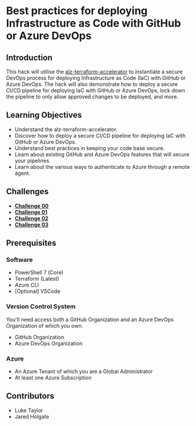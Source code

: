 # Best practices for deploying Infrastructure as Code with GitHub or Azure DevOps

## Introduction

This hack will utilise the [alz-terraform-accelerator](https://github.com/Azure/alz-terraform-accelerator) to instantiate a secure DevOps process for deploying Infrastructure as Code (IaC) with GitHub or Azure DevOps. The hack will also demonstrate how to deploy a secure CI/CD pipeline for deploying IaC with GitHub or Azure DevOps, lock down the pipeline to only allow approved changes to be deployed, and more.

## Learning Objectives

- Understand the alz-terraform-accelerator.
- Discover how to deploy a secure CI/CD pipeline for deploying IaC with GitHub or Azure DevOps.
- Understand best practices in keeping your code base secure.
- Learn about existing GitHub and Azure DevOps features that will secure your pipelines.
- Learn about the various ways to authenticate to Azure through a remote agent.

## Challenges

- **[Challenge 00](./challenge-00.md)**
- **[Challenge 01](./challenge-01.md)**
- **[Challenge 02](./challenge-02.md)**
- **[Challenge 03](./challenge-03.md)**

## Prerequisites

### Software

- PowerShell 7 (Core)
- Terraform (Latest)
- Azure CLI
- [Optional] VSCode

### Version Control System

You'll need access both a GitHub Organization and an Azure DevOps Organization of which you own.

- GitHub Organization
- Azure DevOps Organization

### Azure

- An Azure Tenant of which you are a Global Administrator
- At least one Azure Subscription

## Contributors

- Luke Taylor
- Jared Holgate
